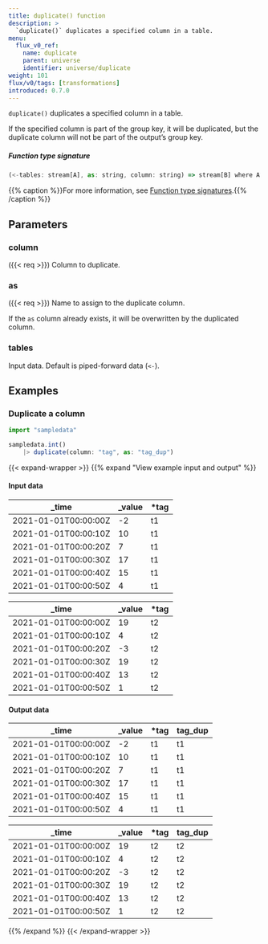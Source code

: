 ```yaml
---
title: duplicate() function
description: >
  `duplicate()` duplicates a specified column in a table.
menu:
  flux_v0_ref:
    name: duplicate
    parent: universe
    identifier: universe/duplicate
weight: 101
flux/v0/tags: [transformations]
introduced: 0.7.0
---
```


<!------------------------------------------------------------------------------

IMPORTANT: This page was generated from comments in the Flux source code. Any
edits made directly to this page will be overwritten the next time the
documentation is generated. 

To make updates to this documentation, update the function comments above the
function definition in the Flux source code:

https://github.com/influxdata/flux/blob/master/stdlib/universe/universe.flux#L494-L497

Contributing to Flux: https://github.com/influxdata/flux#contributing
Fluxdoc syntax: https://github.com/influxdata/flux/blob/master/docs/fluxdoc.md

------------------------------------------------------------------------------->

`duplicate()` duplicates a specified column in a table.

If the specified column is part of the group key, it will be duplicated, but
the duplicate column will not be part of the output’s group key.

##### Function type signature

```js
(<-tables: stream[A], as: string, column: string) => stream[B] where A: Record, B: Record
```

{{% caption %}}For more information, see [Function type signatures](/flux/v0/function-type-signatures/).{{% /caption %}}

## Parameters

### column
({{< req >}})
Column to duplicate.



### as
({{< req >}})
Name to assign to the duplicate column.

If the `as` column already exists, it will be overwritten by the duplicated column.

### tables

Input data. Default is piped-forward data (`<-`).




## Examples

### Duplicate a column

```js
import "sampledata"

sampledata.int()
    |> duplicate(column: "tag", as: "tag_dup")

```

{{< expand-wrapper >}}
{{% expand "View example input and output" %}}

#### Input data

| _time                | _value  | *tag |
| -------------------- | ------- | ---- |
| 2021-01-01T00:00:00Z | -2      | t1   |
| 2021-01-01T00:00:10Z | 10      | t1   |
| 2021-01-01T00:00:20Z | 7       | t1   |
| 2021-01-01T00:00:30Z | 17      | t1   |
| 2021-01-01T00:00:40Z | 15      | t1   |
| 2021-01-01T00:00:50Z | 4       | t1   |

| _time                | _value  | *tag |
| -------------------- | ------- | ---- |
| 2021-01-01T00:00:00Z | 19      | t2   |
| 2021-01-01T00:00:10Z | 4       | t2   |
| 2021-01-01T00:00:20Z | -3      | t2   |
| 2021-01-01T00:00:30Z | 19      | t2   |
| 2021-01-01T00:00:40Z | 13      | t2   |
| 2021-01-01T00:00:50Z | 1       | t2   |


#### Output data

| _time                | _value  | *tag | tag_dup  |
| -------------------- | ------- | ---- | -------- |
| 2021-01-01T00:00:00Z | -2      | t1   | t1       |
| 2021-01-01T00:00:10Z | 10      | t1   | t1       |
| 2021-01-01T00:00:20Z | 7       | t1   | t1       |
| 2021-01-01T00:00:30Z | 17      | t1   | t1       |
| 2021-01-01T00:00:40Z | 15      | t1   | t1       |
| 2021-01-01T00:00:50Z | 4       | t1   | t1       |

| _time                | _value  | *tag | tag_dup  |
| -------------------- | ------- | ---- | -------- |
| 2021-01-01T00:00:00Z | 19      | t2   | t2       |
| 2021-01-01T00:00:10Z | 4       | t2   | t2       |
| 2021-01-01T00:00:20Z | -3      | t2   | t2       |
| 2021-01-01T00:00:30Z | 19      | t2   | t2       |
| 2021-01-01T00:00:40Z | 13      | t2   | t2       |
| 2021-01-01T00:00:50Z | 1       | t2   | t2       |

{{% /expand %}}
{{< /expand-wrapper >}}
